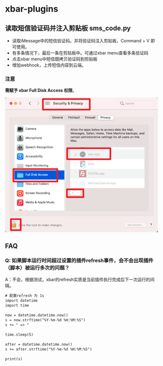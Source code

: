 # xbar-plugins


## 读取短信验证码并注入剪贴板 sms\_code.py

- 读取iMessage中的短信验证码。并将验证码注入剪贴板，Command + V 即可使用。
- 有多条情况下，最后一条在剪贴板中。可通过xbar menu查看多条验证码
- 点击xbar menu中短信既拷贝验证码到剪贴板
- 增加webhook，上传短信内容到云端。


### 注意
**需赋予 xbar Full Disk Access 权限**。

![](images/macosx_full_disk_access.png)

## FAQ

### Q: 如果脚本运行时间超过设置的插件refresh事件，会不会出现插件（脚本）被运行多次的问题？
A：不会，根据测试，xbar的refresh实质是当前插件执行完成后下一次运行的间隔。

```
# 配置refresh 为 1s
import datetime
import time

now = datetime.datetime.now()
s = now.strftime("%Y-%m-%d %H:%M:%S")
s += " => "

time.sleep(5)

after = datetime.datetime.now()
s += after.strftime("%Y-%m-%d %H:%M:%S")

print(s)
```
